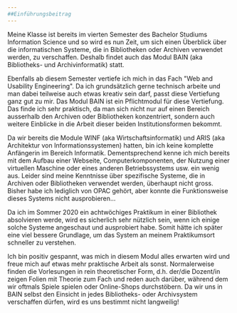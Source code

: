 ```yaml
---
##Einführungsbeitrag
---
```


Meine Klasse ist bereits im vierten Semester des Bachelor Studiums Information Science und so wird es nun Zeit, um sich einen Überblick über die informatischen Systeme, die in Bibliotheken oder Archiven verwendet werden, zu verschaffen. Deshalb findet auch das Modul BAIN (aka Bibliotheks- und Archivinformatik) statt. 

Ebenfalls ab diesem Semester vertiefe ich mich in das Fach "Web and Usability Engineering". Da ich grundsätzlich gerne technisch arbeite und man dabei teilweise auch etwas kreativ sein darf, passt diese Vertiefung ganz gut zu mir. Das Modul BAIN ist ein Pflichtmodul für diese Vertiefung. Das finde ich sehr praktisch, da man sich nicht nur auf einen Bereich ausserhalb den Archiven oder Bibliotheken konzentriert, sondern auch weitere Einblicke in die Arbeit dieser beiden Institutionsformen bekommt. 

Da wir bereits die Module WINF (aka Wirtschaftsinformatik) und ARIS (aka Architektur von Informationssystemen) hatten, bin ich keine komplette Anfängerin im Bereich Informatik. Dementsprechend kenne ich mich bereits mit dem Aufbau einer Webseite, Computerkomponenten, der Nutzung einer virtuellen Maschine oder eines anderen Betriebssystems usw. ein wenig aus. Leider sind meine Kenntnisse über spezifische Systeme, die in Archiven oder Bibliotheken verwendet werden, überhaupt nicht gross. Bisher habe ich lediglich von OPAC gehört, aber konnte die Funktionsweise dieses Systems nicht ausprobieren... 

Da ich im Sommer 2020 ein achtwöchiges Praktikum in einer Bibliothek absolvieren werde, wird es sicherlich sehr nützlich sein, wenn ich einige solche Systeme angeschaut und ausprobiert habe. Somit hätte ich später eine viel bessere Grundlage, um das System an meinem Praktikumsort schneller zu verstehen. 

Ich bin positiv gespannt, was mich in diesem Modul alles erwarten wird und freue mich auf etwas mehr praktische Arbeit als sonst. Normalerweise finden die Vorlesungen in rein theoretischer Form, d.h. der/die Dozent/in zeigen Folien mit Theorie zum Fach und reden auch darüber, während dem wir oftmals Spiele spielen oder Online-Shops durchstöbern. Da wir uns in BAIN selbst den Einsicht in jedes Bibliotheks- oder Archivsystem verschaffen dürfen, wird es uns bestimmt nicht langweilig! 

